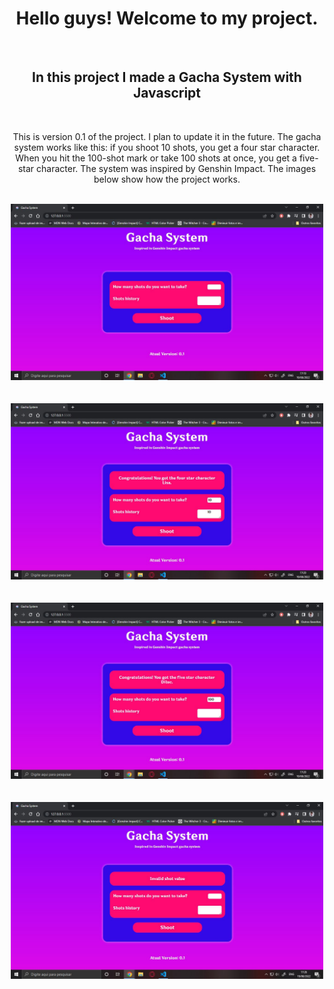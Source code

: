 <h1 align = "center"> Hello guys! Welcome to my project. </h1>
<br>
<h2 align = "center"> In this project I made a Gacha System with Javascript</h2>
<br>
<p align = "center">This is version 0.1 of the project. I plan to update it in the future.
The gacha system works like this: if you shoot 10 shots, you get a four star character. When you hit the 100-shot mark or take 100 shots at once, you get a five-star character.
The system was inspired by Genshin Impact. The images below show how the project works.</p>
<br>
<div align="center">
<img src="public/images/screenshot1.JPG" width = "500px">
</div>
<br>
<br>
<div align="center">
<img src="public/images/screenshot2.JPG" width = "500px">
</div>
<br>
<br>
<div align="center">
<img src="public/images/screenshot3.JPG" width = "500px">
</div>
<br>
<br>
<div align="center">
<img src="public/images/screenshot4.JPG" width = "500px">
</div>
<br>


